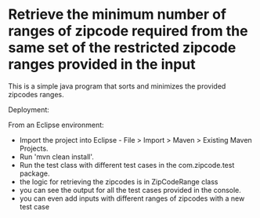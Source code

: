 # Retrieve the minimum number of ranges of zipcode required from the same set of the restricted zipcode ranges provided in the input

This is a simple java program that sorts and minimizes the provided zipcodes ranges.

Deployment: 

From an Eclipse environment: 

* Import the project into Eclipse  - File > Import > Maven > Existing Maven Projects. 
* Run 'mvn clean install'.
* Run the test class with different test cases in the com.zipcode.test package.
* the logic for retrieving the zipcodes is in ZipCodeRange class
* you can see the output for all the test cases provided in the console.
* you can even add inputs with different ranges of zipcodes with a new test case